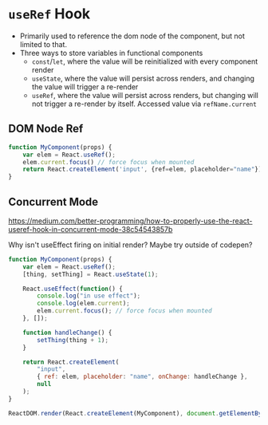 # `useRef` Hook

-   Primarily used to reference the dom node of the component, but not limited to that.
-   Three ways to store variables in functional components
    -   `const`/`let`, where the value will be reinitialized with every component render
    -   `useState`, where the value will persist across renders, and changing the value will trigger a re-render
    -   `useRef`, where the value will persist across renders, but changing will not trigger a re-render by itself. Accessed value via `refName.current`

## DOM Node Ref

```js
function MyComponent(props) {
    var elem = React.useRef();
    elem.current.focus() // force focus when mounted
    return React.createElement('input', {ref=elem, placeholder="name"})
}
```

## Concurrent Mode

https://medium.com/better-programming/how-to-properly-use-the-react-useref-hook-in-concurrent-mode-38c54543857b

Why isn't useEffect firing on initial render? Maybe try outside of codepen?

```js
function MyComponent(props) {
    var elem = React.useRef();
    [thing, setThing] = React.useState(1);

    React.useEffect(function() {
        console.log("in use effect");
        console.log(elem.current);
        elem.current.focus(); // force focus when mounted
    }, []);

    function handleChange() {
        setThing(thing + 1);
    }

    return React.createElement(
        "input",
        { ref: elem, placeholder: "name", onChange: handleChange },
        null
    );
}

ReactDOM.render(React.createElement(MyComponent), document.getElementById("app"));
```

